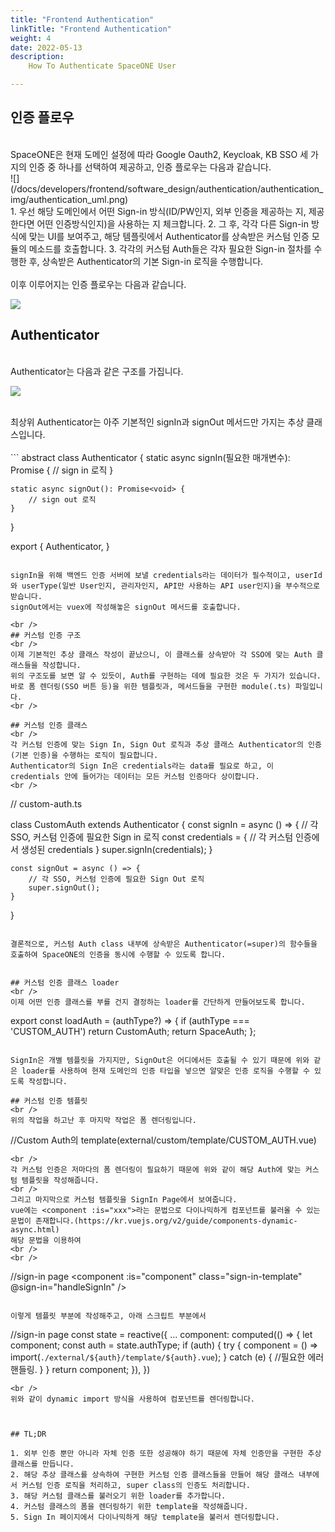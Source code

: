 ```yaml
---
title: "Frontend Authentication"
linkTitle: "Frontend Authentication"
weight: 4
date: 2022-05-13
description:
    How To Authenticate SpaceONE User

---
```



## 인증 플로우
<br />
SpaceONE은 현재 도메인 설정에 따라 Google Oauth2, Keycloak, KB SSO 세 가지의 인증 중 하나를 선택하여 제공하고, 인증 플로우는 다음과 같습니다.
<br />
![](/docs/developers/frontend/software_design/authentication/authentication_img/authentication_uml.png)

<br />
1. 우선 해당 도메인에서 어떤 Sign-in 방식(ID/PW인지, 외부 인증을 제공하는 지, 제공한다면 어떤 인증방식인지)을 사용하는 지 체크합니다.
2. 그 후, 각각 다른 Sign-in 방식에 맞는 UI를 보여주고, 해당 템플릿에서 Authenticator를 상속받은 커스텀 인증 모듈의 메소드를 호출합니다.
3. 각각의 커스텀 Auth들은 각자 필요한 Sign-in 절차를 수행한 후, 상속받은 Authenticator의 기본 Sign-in 로직을 수행합니다.

<br />
<br />
이후 이루어지는 인증 플로우는 다음과 같습니다.

![](/docs/developers/frontend/software_design/authentication/authentication_img/authentication_flow.png)

## Authenticator
<br />
Authenticator는 다음과 같은 구조를 가집니다.


![](/docs/developers/frontend/software_design/authentication/authentication_img/authenticator.png)

<br />
최상위 Authenticator는 아주 기본적인 signIn과 signOut 메서드만 가지는 추상 클래스입니다.
<br />
<br />
```
abstract class Authenticator {
	static async signIn(필요한 매개변수): Promise<void> {
    	// sign in 로직
    }

    static async signOut(): Promise<void> {
    	// sign out 로직
    }
}

export {
	Authenticator,
}

```

signIn을 위해 백엔드 인증 서버에 보낼 credentials라는 데이터가 필수적이고, userId와 userType(일반 User인지, 관리자인지, API만 사용하는 API user인지)을 부수적으로 받습니다.
signOut에서는 vuex에 작성해놓은 signOut 메서드를 호출합니다.

<br />
## 커스텀 인증 구조
<br />
이제 기본적인 추상 클래스 작성이 끝났으니, 이 클래스를 상속받아 각 SSO에 맞는 Auth 클래스들을 작성합니다. 
위의 구조도를 보면 알 수 있듯이, Auth를 구현하는 데에 필요한 것은 두 가지가 있습니다. 바로 폼 렌더링(SSO 버튼 등)을 위한 템플릿과, 메서드들을 구현한 module(.ts) 파일입니다.
<br />

## 커스텀 인증 클래스 
<br />
각 커스텀 인증에 맞는 Sign In, Sign Out 로직과 추상 클래스 Authenticator의 인증(기본 인증)을 수행하는 로직이 필요합니다.
Authenticator의 Sign In은 credentials라는 data를 필요로 하고, 이 credentials 안에 들어가는 데이터는 모든 커스텀 인증마다 상이합니다.
<br />
```
// custom-auth.ts

class CustomAuth extends Authenticator {
    const signIn = async () => {
        // 각 SSO, 커스텀 인증에 필요한 Sign in 로직
        const credentials = { // 각 커스텀 인증에서 생성된 credentials }
        super.signIn(credentials);
    }

    const signOut = async () => {
        // 각 SSO, 커스텀 인증에 필요한 Sign Out 로직
        super.signOut();
    }
}
```

결론적으로, 커스텀 Auth class 내부에 상속받은 Authenticator(=super)의 함수들을 호출하여 SpaceONE의 인증을 동시에 수행할 수 있도록 합니다.


## 커스텀 인증 클래스 loader
<br />
이제 어떤 인증 클래스를 부를 건지 결정하는 loader를 간단하게 만들어보도록 합니다.

```
export const loadAuth = (authType?) => {
    if (authType === 'CUSTOM_AUTH') return CustomAuth;
    return SpaceAuth;
};
```

SignIn은 개별 템플릿을 가지지만, SignOut은 어디에서든 호출될 수 있기 때문에 위와 같은 loader를 사용하여 현재 도메인의 인증 타입을 넣으면 알맞은 인증 로직을 수행할 수 있도록 작성합니다.

## 커스텀 인증 템플릿
<br />
위의 작업을 하고난 후 마지막 작업은 폼 렌더링입니다.

```
//Custom Auth의 template(external/custom/template/CUSTOM_AUTH.vue)

<template>
	<div>Custom 로그인을 위한 폼 버튼</div>
</template>

<script lang="ts">
 setup() {
 	//필요한 로직들
 	onMounted(async() => {
    		try {
            	await loadAuth('CUSTOM_AUTH').signIn(); //loader를 사용하여 customAuth 클래스의 signIn 함수 호출
            } catch (e) {
            	//에러 핸들링
            }
        }
    )
 }
</script>

```
<br />
각 커스텀 인증은 저마다의 폼 렌더링이 필요하기 때문에 위와 같이 해당 Auth에 맞는 커스텀 템플릿을 작성해줍니다.
<br />
그리고 마지막으로 커스텀 템플릿을 SignIn Page에서 보여줍니다.
vue에는 <component :is="xxx">라는 문법으로 다이나믹하게 컴포넌트를 불러올 수 있는 문법이 존재합니다.(https://kr.vuejs.org/v2/guide/components-dynamic-async.html) 
해당 문법을 이용하여
<br />
<br />
```
//sign-in page
<component :is="component" class="sign-in-template"
	@sign-in="handleSignIn"
/>

```

이렇게 템플릿 부분에 작성해주고, 아래 스크립트 부분에서

```
//sign-in page
  const state = reactive({
  	...
	component: computed(() => {
                let component;
                const auth = state.authType;
                if (auth) {
                    try {
                        component = () => import(`./external/${auth}/template/${auth}.vue`);
                    } catch (e) {
                        //필요한 에러 핸들링.
                    }
                }
                return component;
            }),
  })

```
<br />
위와 같이 dynamic import 방식을 사용하여 컴포넌트를 렌더링합니다.



## TL;DR

1. 외부 인증 뿐만 아니라 자체 인증 또한 성공해야 하기 때문에 자체 인증만을 구현한 추상 클래스를 만듭니다.
2. 해당 추상 클래스를 상속하여 구현한 커스텀 인증 클래스들을 만들어 해당 클래스 내부에서 커스텀 인증 로직을 처리하고, super class의 인증도 처리합니다.
3. 해당 커스텀 클래스를 불러오기 위한 loader를 추가합니다.
4. 커스텀 클래스의 폼을 렌더링하기 위한 template을 작성해줍니다.
5. Sign In 페이지에서 다이나믹하게 해당 template을 불러서 렌더링합니다.

